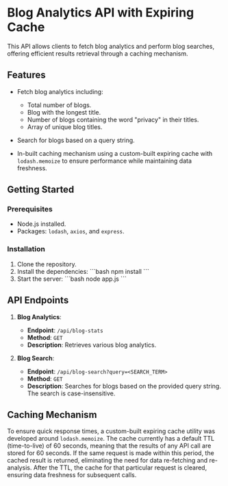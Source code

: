 # Blog Analytics API with Expiring Cache

This API allows clients to fetch blog analytics and perform blog searches, offering efficient results retrieval through a caching mechanism.

## Features

- Fetch blog analytics including:
  - Total number of blogs.
  - Blog with the longest title.
  - Number of blogs containing the word "privacy" in their titles.
  - Array of unique blog titles.
  
- Search for blogs based on a query string.
  
- In-built caching mechanism using a custom-built expiring cache with `lodash.memoize` to ensure performance while maintaining data freshness.

## Getting Started

### Prerequisites

- Node.js installed.
- Packages: `lodash`, `axios`, and `express`.

### Installation

1. Clone the repository.
2. Install the dependencies:
\```bash
npm install
\```
3. Start the server:
\```bash
node app.js
\```

## API Endpoints

1. **Blog Analytics**: 
   - **Endpoint**: `/api/blog-stats`
   - **Method**: `GET`
   - **Description**: Retrieves various blog analytics.
   
2. **Blog Search**:
   - **Endpoint**: `/api/blog-search?query=<SEARCH_TERM>`
   - **Method**: `GET`
   - **Description**: Searches for blogs based on the provided query string. The search is case-insensitive.
   
## Caching Mechanism

To ensure quick response times, a custom-built expiring cache utility was developed around `lodash.memoize`. The cache currently has a default TTL (time-to-live) of 60 seconds, meaning that the results of any API call are stored for 60 seconds. If the same request is made within this period, the cached result is returned, eliminating the need for data re-fetching and re-analysis. After the TTL, the cache for that particular request is cleared, ensuring data freshness for subsequent calls.


